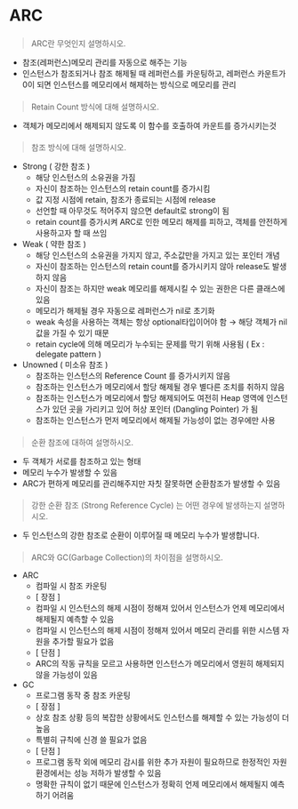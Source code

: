 # ARC
###
> ARC란 무엇인지 설명하시오.
- 참조(레퍼런스)메모리 관리를 자동으로 해주는 기능
- 인스턴스가 참조되거나 참조 해제될 때 레퍼런스를 카운팅하고, 레퍼런스 카운트가 0이 되면 인스턴스를 메모리에서 해제하는 방식으로 메모리를 관리
####
> Retain Count 방식에 대해 설명하시오.
- 객체가 메모리에서 해제되지 않도록 이 함수를 호출하여 카운트를 증가시키는것
####
> 참조 방식에 대해 설명하시오.
- Strong ( 강한 참조 )
    * 해당 인스턴스의 소유권을 가짐
    * 자신이 참조하는 인스턴스의 retain count를 증가시킴
    * 값 지정 시점에 retain, 참조가 종료되는 시점에 release
    * 선언할 때 아무것도 적어주지 않으면 default로 strong이 됨
    * retain count를 증가시켜 ARC로 인한 메모리 해제를 피하고, 객체를 안전하게 사용하고자 할 때 쓰임
- Weak ( 약한 참조 )
    * 해당 인스턴스의 소유권을 가지지 않고, 주소값만을 가지고 있는 포인터 개념
    * 자신이 참조하는 인스턴스의 retain count를 증가시키지 않아 release도 발생하지 않음
    * 자신이 참조는 하지만 weak 메모리를 해제시킬 수 있는 권한은 다른 클래스에 있음
    * 메모리가 해제될 경우 자동으로 레퍼런스가 nil로 초기화
    * weak 속성을 사용하는 객체는 항상 optional타입이어야 함 → 해당 객체가 nil값을 가질 수 있기 때문
    * retain cycle에 의해 메모리가 누수되는 문제를 막기 위해 사용됨 ( Ex : delegate pattern )
- Unowned ( 미소유 참조 )
    * 참조하는 인스턴스의 Reference Count 를 증가시키지 않음
    * 참조하는 인스턴스가 메모리에서 할당 해제될 경우 별다른 조치를 취하지 않음
    * 참조하는 인스턴스가 메모리에서 할당 해제되어도 여전히 Heap 영역에 인스턴스가 있던 곳을 가리키고 있어 허상 포인터 (Dangling Pointer) 가 됨
    * 참조하는 인스턴스가 먼저 메모리에서 해제될 가능성이 없는 경우에만 사용
####
> 순환 참조에 대하여 설명하시오.
- 두 객체가 서로를 참조하고 있는 형태
- 메모리 누수가 발생할 수 있음
- ARC가 편하게 메모리를 관리해주지만 자칫 잘못하면 순환참조가 발생할 수 있음
####
> 강한 순환 참조 (Strong Reference Cycle) 는 어떤 경우에 발생하는지 설명하시오.
- 두 인스턴스의 강한 참조로 순환이 이루어질 때 메모리 누수가 발생합니다.
####
> ARC와 GC(Garbage Collection)의 차이점을 설명하시오.
- ARC
    * 컴파일 시 참조 카운팅
    * [ 장점 ]
    * 컴파일 시 인스턴스의 해제 시점이 정해져 있어서 인스턴스가 언제 메모리에서 해제될지 예측할 수 있음
    * 컴파일 시 인스턴스의 해제 시점이 정해져 있어서 메모리 관리를 위한 시스템 자원을 추가할 필요가 없음
    * [ 단점 ]
    * ARC의 작동 규칙을 모르고 사용하면 인스턴스가 메모리에서 영원히 해제되지 않을 가능성이 있음
- GC
    * 프로그램 동작 중 참조 카운팅
    * [ 장점 ]
    * 상호 참조 상황 등의 복잡한 상황에서도 인스턴스를 해제할 수 있는 가능성이 더 높음
    * 특별히 규칙에 신경 쓸 필요가 없음
    * [ 단점 ]
    * 프로그램 동작 외에 메모리 감시를 위한 추가 자원이 필요하므로 한정적인 자원 환경에서는 성능 저하가 발생할 수 있음
    * 명확한 규칙이 없기 때문에 인스턴스가 정확히 언제 메모리에서 해제될지 예측하기 어려움
